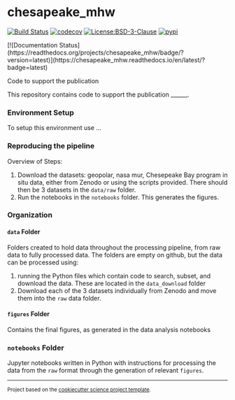 chesapeake_mhw
==============================
[![Build Status](https://github.com/rwegener2/chesapeake_mhw/workflows/Tests/badge.svg)](https://github.com/rwegener2/chesapeake_mhw/actions)
[![codecov](https://codecov.io/gh/rwegener2/chesapeake_mhw/branch/main/graph/badge.svg)](https://codecov.io/gh/rwegener2/chesapeake_mhw)
[![License:BSD-3-Clause](https://img.shields.io/badge/License-BSD%203--Clause-lightgray.svg?style=flt-square)](https://opensource.org/licenses/BSD-3-Clause)
[![pypi](https://img.shields.io/pypi/v/chesapeake_mhw.svg)](https://pypi.org/project/chesapeake_mhw)
<!-- [![conda-forge](https://img.shields.io/conda/dn/conda-forge/chesapeake_mhw?label=conda-forge)](https://anaconda.org/conda-forge/chesapeake_mhw) -->[![Documentation Status](https://readthedocs.org/projects/chesapeake_mhw/badge/?version=latest)](https://chesapeake_mhw.readthedocs.io/en/latest/?badge=latest)


Code to support the publication

This repository contains code to support the publication ______.

### Environment Setup

To setup this environment use ...

### Reproducing the pipeline

Overview of Steps:

1. Download the datasets: geopolar, nasa mur, Chesepeake Bay program in situ data, either from Zenodo or using the scripts provided. There should then be 3 datasets in the `data/raw` folder.
2. Run the notebooks in the `notebooks` folder. This generates the figures.

### Organization

#### `data` Folder

Folders created to hold data throughout the processing pipeline, from raw data to fully processed data. The folders are empty on github, but the data can be processed using:
1. running the Python files which contain code to search, subset, and download the data. These are located in the `data_download` folder
2. Download each of the 3 datasets individually from Zenodo and move them into the `raw` data folder.

#### `figures` Folder

Contains the final figures, as generated in the data analysis notebooks

### `notebooks` Folder

Jupyter notebooks written in Python with instructions for processing the data from the `raw` format through the generation of relevant `figures`.

--------

<p><small>Project based on the <a target="_blank" href="https://github.com/jbusecke/cookiecutter-science-project">cookiecutter science project template</a>.</small></p>
